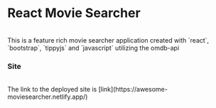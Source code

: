 <h1>React Movie Searcher</h1>
<br>
This is a feature rich movie searcher application created with `react`, `bootstrap`, `tippyjs` and `javascript` utilizing the omdb-api
<br>
<h3>Site</h3>
<br>
The link to the deployed site is [link](https://awesome-moviesearcher.netlify.app/)
